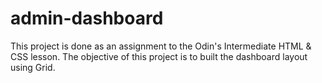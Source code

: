 # admin-dashboard
This project is done as an assignment to the Odin's Intermediate HTML &amp; CSS lesson. The objective of this project is to built the dashboard layout using Grid.
